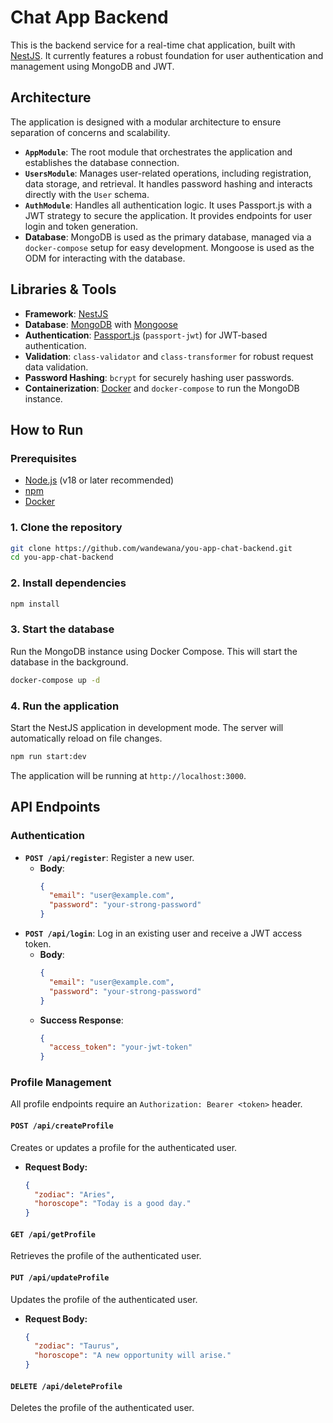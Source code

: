# Chat App Backend

This is the backend service for a real-time chat application, built with [NestJS](https://nestjs.com/). It currently features a robust foundation for user authentication and management using MongoDB and JWT.

## Architecture

The application is designed with a modular architecture to ensure separation of concerns and scalability.

-   **`AppModule`**: The root module that orchestrates the application and establishes the database connection.
-   **`UsersModule`**: Manages user-related operations, including registration, data storage, and retrieval. It handles password hashing and interacts directly with the `User` schema.
-   **`AuthModule`**: Handles all authentication logic. It uses Passport.js with a JWT strategy to secure the application. It provides endpoints for user login and token generation.
-   **Database**: MongoDB is used as the primary database, managed via a `docker-compose` setup for easy development. Mongoose is used as the ODM for interacting with the database.

## Libraries & Tools

-   **Framework**: [NestJS](https://nestjs.com/)
-   **Database**: [MongoDB](https://www.mongodb.com/) with [Mongoose](https://mongoosejs.com/)
-   **Authentication**: [Passport.js](http://www.passportjs.org/) (`passport-jwt`) for JWT-based authentication.
-   **Validation**: `class-validator` and `class-transformer` for robust request data validation.
-   **Password Hashing**: `bcrypt` for securely hashing user passwords.
-   **Containerization**: [Docker](https://www.docker.com/) and `docker-compose` to run the MongoDB instance.

## How to Run

### Prerequisites

-   [Node.js](https://nodejs.org/en/) (v18 or later recommended)
-   [npm](https://www.npmjs.com/)
-   [Docker](https://www.docker.com/products/docker-desktop/)

### 1. Clone the repository

```bash
git clone https://github.com/wandewana/you-app-chat-backend.git
cd you-app-chat-backend
```

### 2. Install dependencies

```bash
npm install
```

### 3. Start the database

Run the MongoDB instance using Docker Compose. This will start the database in the background.

```bash
docker-compose up -d
```

### 4. Run the application

Start the NestJS application in development mode. The server will automatically reload on file changes.

```bash
npm run start:dev
```

The application will be running at `http://localhost:3000`.

## API Endpoints

### Authentication

-   **`POST /api/register`**: Register a new user.
    -   **Body**:
        ```json
        {
          "email": "user@example.com",
          "password": "your-strong-password"
        }
        ```
-   **`POST /api/login`**: Log in an existing user and receive a JWT access token.
    -   **Body**:
        ```json
        {
          "email": "user@example.com",
          "password": "your-strong-password"
        }
        ```
    -   **Success Response**:
        ```json
        {
          "access_token": "your-jwt-token"
        }
        ```

### Profile Management

All profile endpoints require an `Authorization: Bearer <token>` header.

#### `POST /api/createProfile`

Creates or updates a profile for the authenticated user.

-   **Request Body:**
    ```json
    {
      "zodiac": "Aries",
      "horoscope": "Today is a good day."
    }
    ```

#### `GET /api/getProfile`

Retrieves the profile of the authenticated user.

#### `PUT /api/updateProfile`

Updates the profile of the authenticated user.

-   **Request Body:**
    ```json
    {
      "zodiac": "Taurus",
      "horoscope": "A new opportunity will arise."
    }
    ```

#### `DELETE /api/deleteProfile`

Deletes the profile of the authenticated user.
